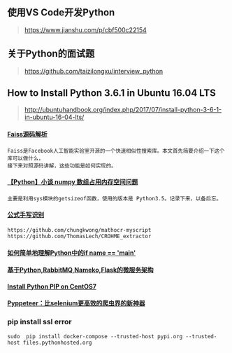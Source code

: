## 使用VS Code开发Python
>https://www.jianshu.com/p/cbf500c22154

## 关于Python的面试题
>https://github.com/taizilongxu/interview_python

## How to Install Python 3.6.1 in Ubuntu 16.04 LTS
><http://ubuntuhandbook.org/index.php/2017/07/install-python-3-6-1-in-ubuntu-16-04-lts/>

#### [Faiss源码解析](https://zhuanlan.zhihu.com/p/79589005)
```
Faiss是Facebook人工智能实验室开源的一个快速相似性搜索库。本文首先简要介绍一下这个库可以做什么，
接下来对照源码讲解，这些功能是如何实现的。
```
#### [【Python】小谈 numpy 数组占用内存空间问题](https://blog.csdn.net/u010099080/article/details/53411703)
```
主要是利用sys模块的getsizeof函数，使用的版本是 Python3.5。记录下来，以备后忘。
```

#### [公式手写识别](https://github.com/JianshuZhang/WAP)
```
https://github.com/chungkwong/mathocr-myscript
https://github.com/ThomasLech/CROHME_extractor
```

#### [如何简单地理解Python中的if __name__ == '__main__'](https://blog.csdn.net/yjk13703623757/article/details/77918633)

#### [基于Python,RabbitMQ,Nameko,Flask的微服务架构](https://xionzhi.com/microservices_with_python_rabbitmq_nameko_flask/)

#### [Install Python PIP on CentOS7](https://linuxhint.com/install-python-pip-centos7/)

#### [Pyppeteer：比selenium更高效的爬虫界的新神器](https://www.toutiao.com/a6802921787945386510/?timestamp=1583983690&app=news_article&group_id=6802921787945386510&req_id=202003121128100100140411570B02E02C)

### pip install ssl error
```
sudo  pip install docker-compose --trusted-host pypi.org --trusted-host files.pythonhosted.org
```